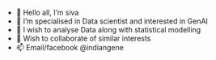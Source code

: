 - 👋 Hello all, I’m siva
- 👀 I’m specialised in Data scientist and interested in GenAI
- 🌱 I wish to analyse Data along with statistical modelling 
- 💞️ Wish to collaborate of similar interests
- 📫 Email/facebook @indiangene

<!---
sivkri/sivkri is a ✨ special ✨ repository because its `README.md` (this file) appears on your GitHub profile.
You can click the Preview link to take a look at your changes.
--->
